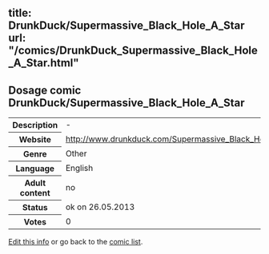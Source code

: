 title: DrunkDuck/Supermassive_Black_Hole_A_Star
url: "/comics/DrunkDuck_Supermassive_Black_Hole_A_Star.html"
---
Dosage comic DrunkDuck/Supermassive_Black_Hole_A_Star
-----------------------------------------

<p id="msg"></p>
<script type="text/javascript">
if (window.location.search === '?edit_info_mail=sent_ok') {
  var elem = document.getElementById("msg");
  elem.innerHTML = 'Edited information sucessfully sent for review, which is usually done daily. Thanks!';
  elem.className = 'ok';
}
</script>
<table class="comicinfo">
<tr>
<th>Description</th><td>-</td>
</tr>
<tr>
<th>Website</th><td><a href="http://www.drunkduck.com/Supermassive_Black_Hole_A_Star/">http://www.drunkduck.com/Supermassive_Black_Hole_A_Star/</a></td>
</tr>
<tr>
<th>Genre</th><td>Other</td>
</tr>
<tr>
<th>Language</th><td>English</td>
</tr>
<tr>
<th>Adult content</th><td>no</td>
</tr>
<tr>
<th>Status</th><td>ok on 26.05.2013</td>
</tr>
<tr>
<th>Votes</th><td>0</td>
</tr>
</table>

[Edit this info](DrunkDuck_Supermassive_Black_Hole_A_Star_edit.html) or go back to the [comic list](../comic-index.html).
